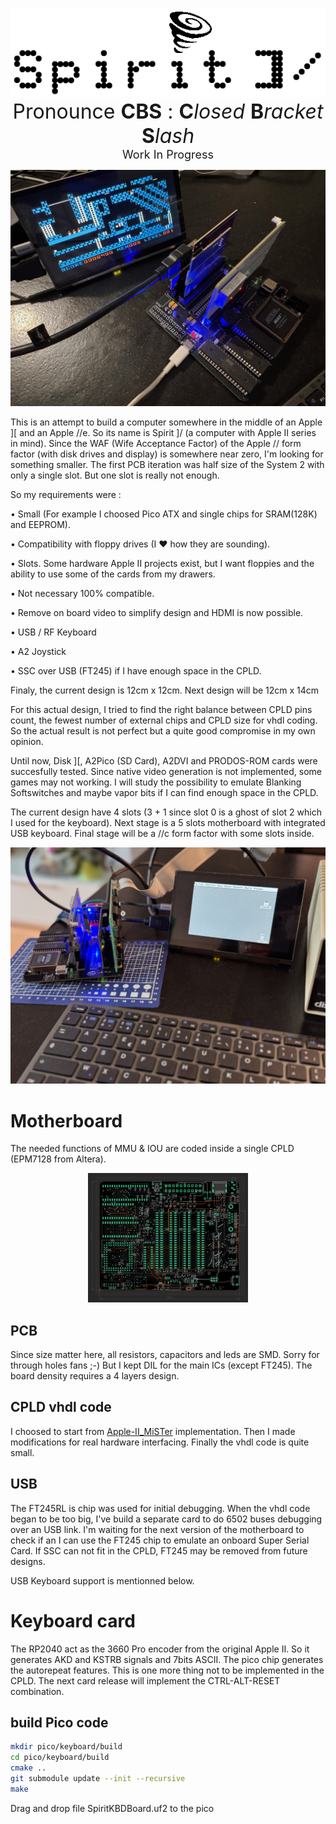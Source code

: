 <p align="center">
  <img src="images/Spirit_black.png">
  </br>
  <font size="6">Pronounce <b>CBS</b> : <b>C</b><i>losed</i> <b>B</b><i>racket</i> <b>S</b><i>lash</i></font>
  </br>
  <font size="4">Work In Progress</font>
</p>

![LodeRunner](images/LodeRunner.jpeg)

This is an attempt to build a computer somewhere in the middle of an Apple ][ and an Apple //e. So its name is Spirit ]/ (a computer with Apple II series in mind). Since the WAF (Wife Acceptance Factor) of the Apple // form factor (with disk drives and display) is somewhere near zero, I'm looking for something smaller. The first PCB iteration was half size of the System 2 with only a single slot. But one slot is really not enough.

So my requirements were :

• Small (For example I choosed Pico ATX and single chips for SRAM(128K) and EEPROM).

• Compatibility with floppy drives (I ❤ how they are sounding).

• Slots. Some hardware Apple II projects exist, but I want floppies and the ability to use some of the cards from my drawers.

• Not necessary 100% compatible.

• Remove on board video to simplify design and HDMI is now possible.

• USB / RF Keyboard

• A2 Joystick

• SSC over USB (FT245) if I have enough space in the CPLD.

Finaly, the current design is 12cm x 12cm. Next design will be 12cm x 14cm

For this actual design, I tried to find the right balance between CPLD pins count, the fewest number of external chips and CPLD size for vhdl coding. So the actual result is not perfect but a quite good compromise in my own opinion.

Until now, Disk ][, A2Pico (SD Card), A2DVI and PRODOS-ROM cards were succesfully tested. Since native video generation is not implemented, some games may not working. I will study the possibility to emulate Blanking Softswitches and maybe vapor bits if I can find enough space in the CPLD.

The current design have 4 slots (3 + 1 since slot 0 is a ghost of slot 2 which I used for the keyboard). Next stage is a 5 slots motherboard with integrated USB keyboard. Final stage will be a //c form factor with some slots inside.

![MouseDesk loaded from a floppy](images/MouseDesk.jpeg)

# Motherboard

The needed functions of MMU & IOU are coded inside a single CPLD (EPM7128 from Altera).

<p align="center">
  <img width="256" src="images/motherboard_2.1.png">
  </br>
</p>

## PCB
Since size matter here, all resistors, capacitors and leds are SMD. Sorry for through holes fans ;-) But I kept DIL for the main ICs (except FT245).
The board density requires a 4 layers design.

## CPLD vhdl code
I choosed to start from [Apple-II_MiSTer](https://github.com/MiSTer-devel/Apple-II_MiSTer) implementation. Then I made modifications for real hardware interfacing. Finally the vhdl code is quite small.

## USB
The FT245RL is chip was used for initial debugging. When the vhdl code began to be too big, I've build a separate card to do 6502 buses debugging over an USB link. I'm waiting for the next version of the motherboard to check if an I can use the FT245 chip to emulate an onboard Super Serial Card. If SSC can not fit in the CPLD, FT245 may be removed from future designs.

USB Keyboard support is mentionned below.

# Keyboard card

The RP2040 act as the 3660 Pro encoder from the original Apple II. So it generates AKD and KSTRB signals and 7bits ASCII. The pico chip generates the autorepeat features. This is one more thing not to be implemented in the CPLD. The next card release will implement the CTRL-ALT-RESET combination.

## build Pico code

```bash
mkdir pico/keyboard/build
cd pico/keyboard/build
cmake ..
git submodule update --init --recursive
make
```

Drag and drop file SpiritKBDBoard.uf2 to the pico
